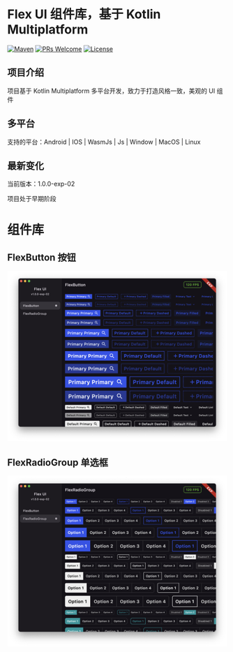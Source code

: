 # Flex UI 组件库，基于 Kotlin Multiplatform

[![Maven](https://img.shields.io/badge/Maven-Central-download.svg)](https://central.sonatype.com/search?q=ktorfitx)
[![PRs Welcome](https://img.shields.io/badge/PRs-welcome-brightgreen.svg)](https://github.com/vividcodex/flex-ui/blob/master/README.md)
[![License](https://img.shields.io/badge/Apache-2.0-brightgreen.svg)](https://github.com/vividcodex/flex-ui/blob/master/LICENSE-2.0)

## 项目介绍

项目基于 Kotlin Multiplatform 多平台开发，致力于打造风格一致，美观的 UI 组件

## 多平台

支持的平台：Android | IOS | WasmJs | Js | Window | MacOS | Linux

## 最新变化

当前版本：1.0.0-exp-02

项目处于早期阶段

# 组件库

## FlexButton 按钮

![FlexButton.png](image/FlexButton.png)

## FlexRadioGroup 单选框

![FlexRadioGroup.png](image/FlexRadioGroup.png)